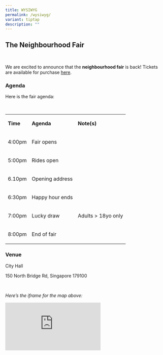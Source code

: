 ```yaml
---
title: WYSIWYG
permalink: /wysiwyg/
variant: tiptap
description: ""
---
```

<h2>The Neighbourhood Fair</h2><p><br></p><p>We are excited to announce that the <strong>neighbourhood fair</strong> is back! Tickets are available for purchase <a href="http://www.google.com" rel="noopener noreferrer nofollow" target="_blank">here</a>.</p><h3>Agenda</h3><p>Here is the fair agenda:</p><p><br></p><table><tbody><tr><td rowspan="1" colspan="1"><p><strong>Time</strong></p></td><td rowspan="1" colspan="1"><p><strong>Agenda</strong></p></td><td rowspan="1" colspan="1"><p><strong>Note(s)</strong></p></td></tr><tr><td rowspan="1" colspan="1"><p>4:00pm</p></td><td rowspan="1" colspan="1"><p>Fair opens</p></td><td rowspan="1" colspan="1"><p></p></td></tr><tr><td rowspan="1" colspan="1"><p>5:00pm</p></td><td rowspan="1" colspan="1"><p>Rides open</p></td><td rowspan="1" colspan="1"><p></p></td></tr><tr><td rowspan="1" colspan="1"><p>6.10pm</p></td><td rowspan="1" colspan="1"><p>Opening address</p></td><td rowspan="1" colspan="1"><p></p></td></tr><tr><td rowspan="1" colspan="1"><p>6:30pm</p></td><td rowspan="1" colspan="1"><p>Happy hour ends</p></td><td rowspan="1" colspan="1"><p></p></td></tr><tr><td rowspan="1" colspan="1"><p>7:00pm</p></td><td rowspan="1" colspan="1"><p>Lucky draw</p></td><td rowspan="1" colspan="1"><p>Adults &gt; 18yo only</p></td></tr><tr><td rowspan="1" colspan="1"><p>8:00pm</p></td><td rowspan="1" colspan="1"><p>End of fair</p></td><td rowspan="1" colspan="1"><p></p></td></tr></tbody></table><h3>Venue</h3><p>City Hall</p><p>150 North Bridge Rd, Singapore 179100</p><p><br></p><p><em>Here’s the iframe for the map above:</em></p><div class="iframe-wrapper"><iframe allowfullscreen="true" frameborder="0" src="https://www.google.com/maps/embed?pb=!1m18!1m12!1m3!1d3988.802216883744!2d103.84943757475227!3d1.2931212617560333!2m3!1f0!2f0!3f0!3m2!1i1024!2i768!4f13.1!3m3!1m2!1s0x31da19a6984dd7cf%3A0x58f49cfe659cf2d5!2sCity%20Hall!5e0!3m2!1sen!2ssg!4v1697695512330!5m2!1sen!2ssg"></iframe></div><p><br></p>